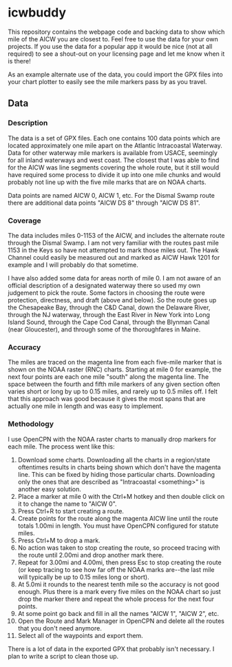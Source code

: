 # icwbuddy
This repository contains the webpage code and backing data to show which mile of the AICW you are closest to.  Feel free to use the data for your own projects.  If you use the data for a popular app it would be nice (not at all required) to see a shout-out on your licensing page and let me know when it is there!

As an example alternate use of the data, you could import the GPX files into your chart plotter to easily see the mile markers pass by as you travel.

## Data
### Description
The data is a set of GPX files.  Each one contains 100 data points which are located approximately one mile apart on the Atlantic Intracoastal Waterway.  Data for other waterway mile markers is available from USACE, seemingly for all inland waterways and west coast.  The closest that I was able to find for the AICW was line segments covering the whole route, but it still would have required some process to divide it up into one mile chunks and would probably not line up with the five mile marks that are on NOAA charts.

Data points are named AICW 0, AICW 1, etc.  For the Dismal Swamp route there are additional data points "AICW DS 8" through "AICW DS 81".

### Coverage
The data includes miles 0-1153 of the AICW, and includes the alternate route through the Dismal Swamp.  I am not very familiar with the routes past mile 1153 in the Keys so have not attempted to mark those miles out.  The Hawk Channel could easily be measured out and marked as AICW Hawk 1201 for example and I will probably do that sometime.

I have also added some data for areas north of mile 0.  I am not aware of an official description of a designated waterway there so used my own judgement to pick the route.  Some factors in choosing the route were protection, directness, and draft (above and below).  So the route goes up the Chesapeake Bay, through the C&D Canal, down the Delaware River, through the NJ waterway, through the East River in New York into Long Island Sound, through the Cape Cod Canal, through the Blynman Canal (near Gloucester), and through some of the thoroughfares in Maine.

### Accuracy
The miles are traced on the magenta line from each five-mile marker that is shown on the NOAA raster (RNC) charts.  Starting at mile 0 for example, the next four points are each one mile "south" along the magenta line.  The space between the fourth and fifth mile markers of any given section often varies short or long by up to 0.15 miles, and rarely up to 0.5 miles off.  I felt that this approach was good because it gives the most spans that are actually one mile in length and was easy to implement.

### Methodology
I use OpenCPN with the NOAA raster charts to manually drop markers for each mile.  The process went like this:

1. Download some charts.  Downloading all the charts in a region/state oftentimes results in charts being shown which don't have the magenta line.  This can be fixed by hiding those particular charts.  Downloading only the ones that are described as "Intracoastal \<something\>" is another easy solution.
1. Place a marker at mile 0 with the Ctrl+M hotkey and then double click on it to change the name to "AICW 0". 
1. Press Ctrl+R to start creating a route. 
1. Create points for the route along the magenta AICW line until the route totals 1.00mi in length.  You must have OpenCPN configured for statute miles.
1. Press Ctrl+M to drop a mark.
1. No action was taken to stop creating the route, so proceed tracing with the route until 2.00mi and drop another mark there.
1. Repeat for 3.00mi and 4.00mi, then press Esc to stop creating the route (or keep tracing to see how far off the NOAA marks are--the last mile will typically be up to 0.15 miles long or short).
1. At 5.0mi it rounds to the nearest tenth mile so the accuracy is not good enough.  Plus there is a mark every five miles on the NOAA chart so just drop the marker there and repeat the whole process for the next four points.
1. At some point go back and fill in all the names "AICW 1", "AICW 2", etc.
1. Open the Route and Mark Manager in OpenCPN and delete all the routes that you don't need anymore.
1. Select all of the waypoints and export them.

There is a lot of data in the exported GPX that probably isn't necessary.  I plan to write a script to clean those up.